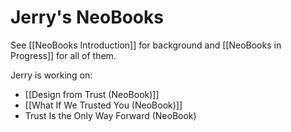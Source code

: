 # Jerry's NeoBooks

See [[NeoBooks Introduction]] for background and [[NeoBooks in Progress]] for all of them. 

Jerry is working on: 

 - [[Design from Trust (NeoBook)]]
 - [[What If We Trusted You (NeoBook)]]
 - Trust Is the Only Way Forward (NeoBook)

